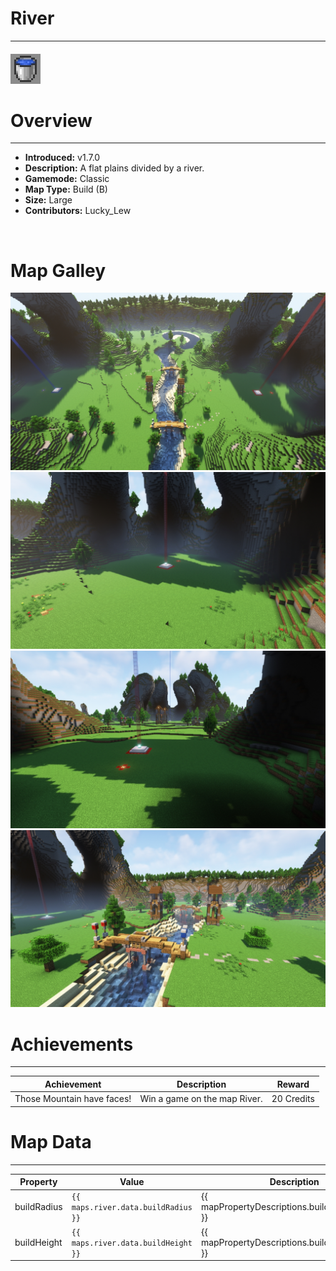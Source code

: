 <!-- replace _map_ with the actual map name -->
<!-- change gamemode type for the Map data description  -->
# River

***

#### ![rivericon](../assets/maps/river/river-icon.jpg)

# Overview
***
- **Introduced:** v1.7.0
- **Description:** A flat plains divided by a river.
- **Gamemode:** Classic
- **Map Type:** Build (B)
- **Size:** Large
- **Contributors:** Lucky_Lew

<br />  

# Map Galley
![River - Overview](../assets/maps/river/river-overview.jpg '')
![River - Beacon1](../assets/maps/river/river-beacon.jpg '')
![River - Beacon2](../assets/maps/river/river-back_beacon.jpg '')
![River - Middle](../assets/maps/river/river-middle.jpg '')

# Achievements
***

| Achievement | Description | Reward |
| ----- | ----- | ------ |
| Those Mountain have faces! | Win a game on the map River. | 20 Credits |



# Map Data
***

| Property | Value | Description |
| ----------- | ----------- | ------ |
| buildRadius |`{{ maps.river.data.buildRadius }}`| {{ mapPropertyDescriptions.buildRadius.classic }} |
| buildHeight |`{{ maps.river.data.buildHeight }}`| {{ mapPropertyDescriptions.buildHeight.classic }} |